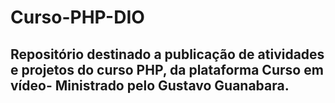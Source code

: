 # Curso-PHP-DIO

## Repositório destinado a publicação de atividades e projetos do curso PHP, da plataforma Curso em vídeo- Ministrado pelo Gustavo Guanabara.
